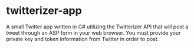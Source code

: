 # twitterizer-app
A small Twitter app written in C# utilizing the Twitterizer API that will post a tweet through an ASP form in your web browser. You must provide your private key and token information from Twitter in order to post.
